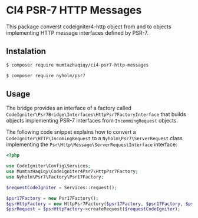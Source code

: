 # CI4 PSR-7 HTTP Messages

This package converst codeigniter4-http object from and to objects implementing HTTP message interfaces defined by PSR-7.

## Instalation

```sh
$ composer require mumtazhaqiqy/ci4-psr7-http-messages

$ composer require nyholm/psr7
```

## Usage

The bridge provides an interface of a factory called
``CodeIgniter\Psr7Bridge\Interfaces\HttpPsr7FactoryInterface``
that builds objects implementing PSR-7 interfaces from ``IncommingRequest`` objects.

The following code snippet explains how to convert a ``CodeIgniter\HTTP\IncomingRequest``
to a ``Nyholm\Psr7\ServerRequest`` class implementing the
``Psr\Http\Message\ServerRequestInterface`` interface:

```php
<?php

use CodeIgniter\Config\Services;
use MumtazHaqiqy\Codeigniter4Psr7\HttpPsr7Factory;
use Nyholm\Psr7\Factory\Psr17Factory;

$requestCodeIgniter = Services::request();

$psr17Factory = new Psr17Factory(); 
$psrHttpFactory = new HttpPsr7Factory($psr17Factory, $psr17Factory, $psr17Factory, $psr17Factory);
$psrRequest = $psrHttpFactory->createRequest($requestCodeIgniter);
```